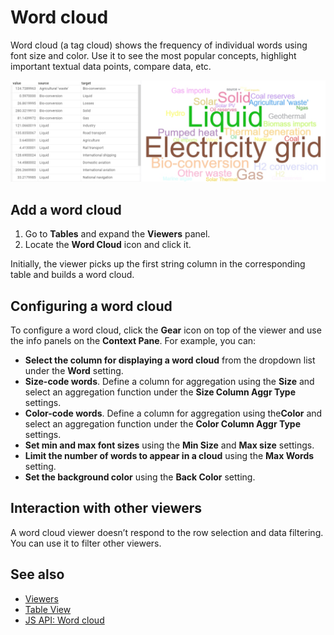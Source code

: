 <!-- TITLE: Word cloud -->
<!-- SUBTITLE: -->

# Word cloud

Word cloud (a tag cloud) shows the frequency of individual words using font size and color. Use it to see the most popular concepts, highlight important textual data points, compare data, etc.

![Word Cloud](word-cloud.png "Word Cloud")

## Add a word cloud

1. Go to **Tables** and expand the **Viewers** panel.
1. Locate the **Word Cloud** icon and click it.

Initially, the viewer picks up the first string column in the corresponding table and builds a word cloud.

## Configuring a word cloud

To configure a word cloud, click the **Gear** icon on top of the viewer and use the info panels on the **Context Pane**. For example, you can:

* **Select the column for displaying a word cloud** from the dropdown list under the **Word** setting.
* **Size-code words**. Define a column for aggregation using the **Size** and select an
  aggregation function under the **Size Column Aggr Type** settings.
* **Color-code words**. Define a column for aggregation using the**Color** and select
  an aggregation function under the **Color Column Aggr Type** settings.
* **Set min and max font sizes** using the **Min Size** and **Max size** settings.
* **Limit the number of words to appear in a cloud** using the **Max Words** setting.
* **Set the background color** using the **Back Color** setting.

## Interaction with other viewers

A word cloud viewer doesn’t respond to the row selection and data filtering. You can use it to filter other viewers.

## See also

* [Viewers](../viewers.md)
* [Table View](../../datagrok/table-view.md)
* [JS API: Word cloud](https://public.datagrok.ai/js/samples/ui/viewers/types/word-cloud)
